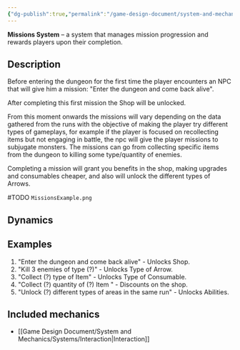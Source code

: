 ```yaml
---
{"dg-publish":true,"permalink":"/game-design-document/system-and-mechanics/systems/missions/"}
---
```


**Missions System** – a system that manages mission progression and rewards players upon their completion.
## Description

Before entering the dungeon for the first time the player encounters an NPC that will give him a mission: "Enter the dungeon and come back alive".

After completing this first mission the Shop will be unlocked.

From this moment onwards the missions will vary depending on the data gathered from the runs with the objective of making the player try different types of gameplays, for example if the player is focused on recollecting items but not engaging in battle, the npc will give the player missions to subjugate monsters. The missions can go from collecting specific items from the dungeon to killing some type/quantity of enemies.

Completing a mission will grant you benefits in the shop, making upgrades and consumables cheaper, and also will unlock the different types of Arrows.


#TODO `MissionsExample.png`
## Dynamics


## Examples

1. "Enter the dungeon and come back alive" - Unlocks Shop.
2. "Kill 3 enemies of type (?)" - Unlocks Type of Arrow.
3. "Collect (?) type of Item" - Unlocks Type of Consumable.
4. "Collect (?) quantity of (?) Item " - Discounts on the shop.
5. "Unlock (?) different types of areas in the same run" - Unlocks Abilities.


## Included mechanics
- [[Game Design Document/System and Mechanics/Systems/Interaction\|Interaction]]
